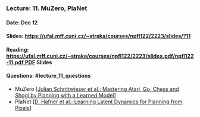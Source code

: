### Lecture: 11. MuZero, PlaNet
#### Date: Dec 12
#### Slides: https://ufal.mff.cuni.cz/~straka/courses/npfl122/2223/slides/?11
#### Reading: https://ufal.mff.cuni.cz/~straka/courses/npfl122/2223/slides.pdf/npfl122-11.pdf,PDF Slides
#### Questions: #lecture_11_questions

- MuZero [[Julian Schrittwieser et al.: Mastering Atari, Go, Chess and Shogi by Planning with a Learned Model](https://arxiv.org/abs/1911.08265)]
- PlaNet [[D. Hafner et al.: Learning Latent Dynamics for Planning from Pixels](https://arxiv.org/abs/1811.04551)]
